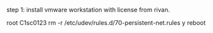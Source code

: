 step 1:  install vmware workstation with license from rivan.

root
C1sc0123
rm -r /etc/udev/rules.d/70-persistent-net.rules 
y
reboot
